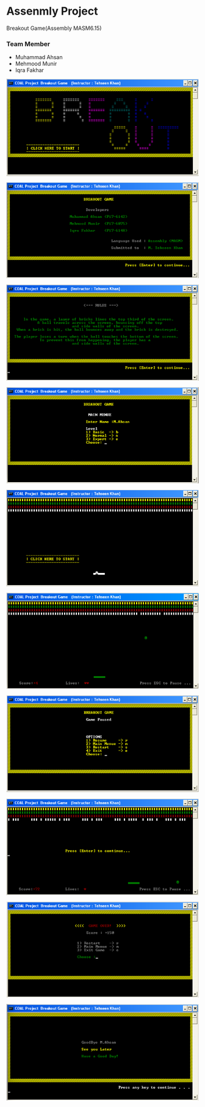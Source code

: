 # Assenmly Project
Breakout Game(Assembly MASM6.15)

### Team Member
* Muhammad Ahsan
* Mehmood Munir
* Iqra Fakhar


![](Screenshots/Screenshot1.png)

![](Screenshots/Screenshot2.png)

![](Screenshots/Screenshot3.png)

![](Screenshots/Screenshot4.png)

![](Screenshots/Screenshot5.png)

![](Screenshots/Screenshot6.png)

![](Screenshots/Screenshot7.png)

![](Screenshots/Screenshot8.png)

![](Screenshots/Screenshot9.png)

![](Screenshots/Screenshot10.png)
